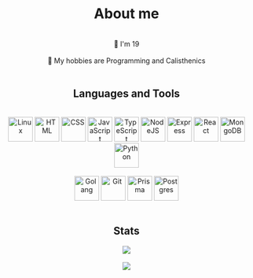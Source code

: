 <h1 align="center">About me</h1><br>

<div align="center">
<dd>
    <dt>📆 I'm 19</dt>
    &nbsp;
    <dt>🗿 My hobbies are Programming and Calisthenics</dt>
<dd>
</div>

<br>
<h2 align="center">Languages and Tools</h2><br>

<div align="center">
     <img src="https://cdn.jsdelivr.net/gh/devicons/devicon/icons/linux/linux-original.svg" width="50" title="Linux" />
     <img src="https://cdn.jsdelivr.net/gh/devicons/devicon/icons/html5/html5-original.svg" width="50" title="HTML" />
     <img src="https://cdn.jsdelivr.net/gh/devicons/devicon/icons/css3/css3-original.svg" width="50" title="CSS" />
     <img src="https://cdn.jsdelivr.net/gh/devicons/devicon/icons/javascript/javascript-original.svg" width="50" title="JavaScript" />
     <img src="https://cdn.jsdelivr.net/gh/devicons/devicon/icons/typescript/typescript-original.svg" width="50" title="TypeScript" />
     <img src="https://cdn.jsdelivr.net/gh/devicons/devicon/icons/nodejs/nodejs-original.svg" width="50" title="NodeJS" />
     <img src="https://cdn.jsdelivr.net/gh/devicons/devicon/icons/express/express-original.svg" width="50" title="Express" />
     <img src="https://cdn.jsdelivr.net/gh/devicons/devicon/icons/react/react-original.svg" width="50" title="React" />
     <img src="https://cdn.jsdelivr.net/gh/devicons/devicon/icons/mongodb/mongodb-original.svg" width="50" title="MongoDB" />
     <img src="https://cdn.jsdelivr.net/gh/devicons/devicon/icons/python/python-original.svg" width="50" title="Python" />
     <br><br>
     <img src="https://cdn.jsdelivr.net/gh/devicons/devicon/icons/go/go-original.svg" width="50" title="Golang" />
     <img src="https://cdn.jsdelivr.net/gh/devicons/devicon/icons/git/git-original.svg" width="50" title="Git" />
     <img src="https://cdn.worldvectorlogo.com/logos/prisma-3.svg" width="50" title="Prisma" />
     <img src="https://cdn.jsdelivr.net/gh/devicons/devicon/icons/postgresql/postgresql-plain.svg" width="50" title="Postgres" />
</div>

<br>
<h2 align="center">Stats</h2>
<div align="center">
    <img src="https://github-readme-stats.vercel.app/api/top-langs/?username=z3oxs&layout=compact&langs_count=5&theme=radical" />
    <br /><br />
    <img src="https://github-readme-stats.vercel.app/api?username=z3oxs&show_icons=true&theme=radical" />
</div>
